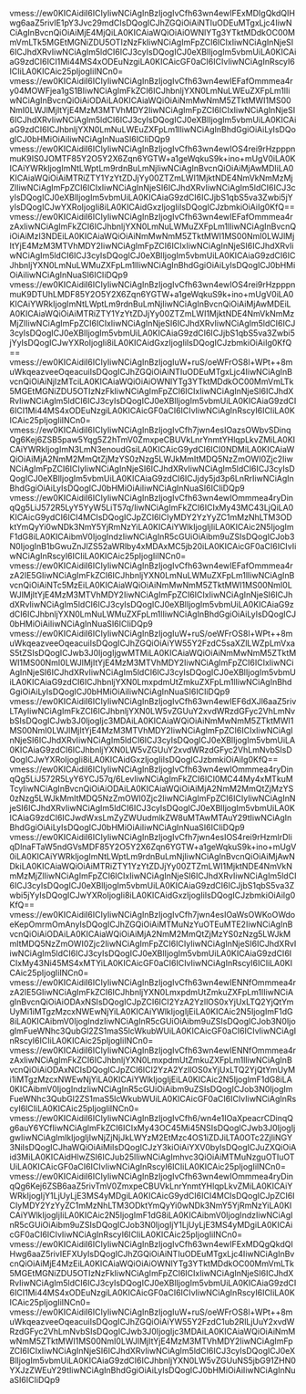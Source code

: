 vmess://ew0KICAidiI6ICIyIiwNCiAgInBzIjogIvCfh63wn4ewIFExMDIgQkdQIHwg6aaZ5rivIE1pY3Jvc29mdCIsDQogICJhZGQiOiAiNTIuODEuMTgxLjc4IiwNCiAgInBvcnQiOiAiMjE4MjQiLA0KICAiaWQiOiAiOWNlYTg3YTktMDdkOC00MmVmLTk5MGEtMGNiZDU5OTIzNzFkIiwNCiAgImFpZCI6ICIxIiwNCiAgInNjeSI6ICJhdXRvIiwNCiAgIm5ldCI6ICJ3cyIsDQogICJ0eXBlIjogIm5vbmUiLA0KICAiaG9zdCI6ICI1Mi44MS4xODEuNzgiLA0KICAicGF0aCI6ICIvIiwNCiAgInRscyI6ICIiLA0KICAic25pIjogIiINCn0=
vmess://ew0KICAidiI6ICIyIiwNCiAgInBzIjogIvCfh63wn4ewIEFafOmmmea4ry04MOWFjea1gS1BIiwNCiAgImFkZCI6ICJhbnljYXN0LmNuLWEuZXFpLm1lIiwNCiAgInBvcnQiOiAiODAiLA0KICAiaWQiOiAiNmMwNmM5ZTktMWI1MS00NmI0LWJlMjItYjE4MzM3MTVhMDY2IiwNCiAgImFpZCI6ICIxIiwNCiAgInNjeSI6ICJhdXRvIiwNCiAgIm5ldCI6ICJ3cyIsDQogICJ0eXBlIjogIm5vbmUiLA0KICAiaG9zdCI6ICJhbnljYXN0LmNuLWEuZXFpLm1lIiwNCiAgInBhdGgiOiAiLyIsDQogICJ0bHMiOiAiIiwNCiAgInNuaSI6ICIiDQp9
vmess://ew0KICAidiI6ICIyIiwNCiAgInBzIjogIvCfh63wn4ewIOS4rei9rHzpppnmuK9IS0JOMTF85Y2O5Y2X6Zqn6YGTW+a1geWqkuS9k+ino+mUgV0iLA0KICAiYWRkIjogImNtLWptLm9rdnBuLmNjIiwNCiAgInBvcnQiOiAiMjAwMDIiLA0KICAiaWQiOiAiMTRiZTY1YzYtZDJjYy00ZTZmLWI1MjktNDE4NmVkNmMzMjZlIiwNCiAgImFpZCI6ICIxIiwNCiAgInNjeSI6ICJhdXRvIiwNCiAgIm5ldCI6ICJ3cyIsDQogICJ0eXBlIjogIm5vbmUiLA0KICAiaG9zdCI6ICJjbS1qbS5va3Zwbi5jYyIsDQogICJwYXRoIjogIi8iLA0KICAidGxzIjogIiIsDQogICJzbmkiOiAiIg0KfQ==
vmess://ew0KICAidiI6ICIyIiwNCiAgInBzIjogIvCfh63wn4ewIEFafOmmmea4rzAxIiwNCiAgImFkZCI6ICJhbnljYXN0LmNuLWMuZXFpLm1lIiwNCiAgInBvcnQiOiAiMzI3NDEiLA0KICAiaWQiOiAiNmMwNmM5ZTktMWI1MS00NmI0LWJlMjItYjE4MzM3MTVhMDY2IiwNCiAgImFpZCI6ICIxIiwNCiAgInNjeSI6ICJhdXRvIiwNCiAgIm5ldCI6ICJ3cyIsDQogICJ0eXBlIjogIm5vbmUiLA0KICAiaG9zdCI6ICJhbnljYXN0LmNuLWMuZXFpLm1lIiwNCiAgInBhdGgiOiAiLyIsDQogICJ0bHMiOiAiIiwNCiAgInNuaSI6ICIiDQp9
vmess://ew0KICAidiI6ICIyIiwNCiAgInBzIjogIvCfh63wn4ewIOS4rei9rHzpppnmuK9DTUhLMDF85Y2O5Y2X6Zqn6YGTW+a1geWqkuS9k+ino+mUgV0iLA0KICAiYWRkIjogImNtLWptLm9rdnBuLmNjIiwNCiAgInBvcnQiOiAiMjAwMDEiLA0KICAiaWQiOiAiMTRiZTY1YzYtZDJjYy00ZTZmLWI1MjktNDE4NmVkNmMzMjZlIiwNCiAgImFpZCI6ICIxIiwNCiAgInNjeSI6ICJhdXRvIiwNCiAgIm5ldCI6ICJ3cyIsDQogICJ0eXBlIjogIm5vbmUiLA0KICAiaG9zdCI6ICJjbS1qbS5va3Zwbi5jYyIsDQogICJwYXRoIjogIi8iLA0KICAidGxzIjogIiIsDQogICJzbmkiOiAiIg0KfQ==
vmess://ew0KICAidiI6ICIyIiwNCiAgInBzIjogIuW+ruS/oeWFrOS8l+WPt++8muWkqeazveeOqeacuiIsDQogICJhZGQiOiAiNTIuODEuMTgxLjc4IiwNCiAgInBvcnQiOiAiNjIzMTciLA0KICAiaWQiOiAiOWNlYTg3YTktMDdkOC00MmVmLTk5MGEtMGNiZDU5OTIzNzFkIiwNCiAgImFpZCI6ICIxIiwNCiAgInNjeSI6ICJhdXRvIiwNCiAgIm5ldCI6ICJ3cyIsDQogICJ0eXBlIjogIm5vbmUiLA0KICAiaG9zdCI6ICI1Mi44MS4xODEuNzgiLA0KICAicGF0aCI6ICIvIiwNCiAgInRscyI6ICIiLA0KICAic25pIjogIiINCn0=
vmess://ew0KICAidiI6ICIyIiwNCiAgInBzIjogIvCfh7jwn4esIOazsOWbvSDinqQg6Kej6ZSB5paw5Yqg5Z2hTmV0ZmxpeCBUVkLnrYnmtYHlqpLkvZMiLA0KICAiYWRkIjogImN3LmN3enoudGsiLA0KICAicG9ydCI6ICI0NDMiLA0KICAiaWQiOiAiMjA2NmM2MmQtZjMzYS0zNzg5LWJkMmItMDQ5NzZmOWI0Zjc2IiwNCiAgImFpZCI6ICIyIiwNCiAgInNjeSI6ICJhdXRvIiwNCiAgIm5ldCI6ICJ3cyIsDQogICJ0eXBlIjogIm5vbmUiLA0KICAiaG9zdCI6ICJjdy5jd3p6LnRrIiwNCiAgInBhdGgiOiAiLyIsDQogICJ0bHMiOiAiIiwNCiAgInNuaSI6ICIiDQp9
vmess://ew0KICAidiI6ICIyIiwNCiAgInBzIjogIvCfh63wn4ewIOmmmea4ryDinqQg5LiJ572R5LyY5YyW5LiT57q/IiwNCiAgImFkZCI6ICIxMy43MC43LjQiLA0KICAicG9ydCI6ICI4MCIsDQogICJpZCI6ICIyMDY2YzYyZC1mMzNhLTM3ODktYmQyYi0wNDk3NmY5YjRmNzYiLA0KICAiYWlkIjogIjIiLA0KICAic2N5IjogImF1dG8iLA0KICAibmV0IjogIndzIiwNCiAgInR5cGUiOiAibm9uZSIsDQogICJob3N0IjogInB1bGwuZnJlZS52aWRlby4xMDAxMC5jb20iLA0KICAicGF0aCI6ICIvIiwNCiAgInRscyI6ICIiLA0KICAic25pIjogIiINCn0=
vmess://ew0KICAidiI6ICIyIiwNCiAgInBzIjogIvCfh63wn4ewIEFafOmmmea4rzA2IE5GIiwNCiAgImFkZCI6ICJhbnljYXN0LmNuLWMuZXFpLm1lIiwNCiAgInBvcnQiOiAiNTc5MzEiLA0KICAiaWQiOiAiNmMwNmM5ZTktMWI1MS00NmI0LWJlMjItYjE4MzM3MTVhMDY2IiwNCiAgImFpZCI6ICIxIiwNCiAgInNjeSI6ICJhdXRvIiwNCiAgIm5ldCI6ICJ3cyIsDQogICJ0eXBlIjogIm5vbmUiLA0KICAiaG9zdCI6ICJhbnljYXN0LmNuLWMuZXFpLm1lIiwNCiAgInBhdGgiOiAiLyIsDQogICJ0bHMiOiAiIiwNCiAgInNuaSI6ICIiDQp9
vmess://ew0KICAidiI6ICIyIiwNCiAgInBzIjogIuW+ruS/oeWFrOS8l+WPt++8muWkqeazveeOqeacuiIsDQogICJhZGQiOiAiYW55Y2FzdC5saXZlLWZpLmVxaS5tZSIsDQogICJwb3J0IjogIjgwMTMiLA0KICAiaWQiOiAiNmMwNmM5ZTktMWI1MS00NmI0LWJlMjItYjE4MzM3MTVhMDY2IiwNCiAgImFpZCI6ICIxIiwNCiAgInNjeSI6ICJhdXRvIiwNCiAgIm5ldCI6ICJ3cyIsDQogICJ0eXBlIjogIm5vbmUiLA0KICAiaG9zdCI6ICJhbnljYXN0LmxpdmUtZmkuZXFpLm1lIiwNCiAgInBhdGgiOiAiLyIsDQogICJ0bHMiOiAiIiwNCiAgInNuaSI6ICIiDQp9
vmess://ew0KICAidiI6ICIyIiwNCiAgInBzIjogIvCfh63wn4ewIEF6dXJl6aaZ5rivLTAyIiwNCiAgImFkZCI6ICJhbnljYXN0LW5vZGUuY2xvdWRzdGFyc2VhLmNvbSIsDQogICJwb3J0IjogIjc3MDAiLA0KICAiaWQiOiAiNmMwNmM5ZTktMWI1MS00NmI0LWJlMjItYjE4MzM3MTVhMDY2IiwNCiAgImFpZCI6ICIxIiwNCiAgInNjeSI6ICJhdXRvIiwNCiAgIm5ldCI6ICJ3cyIsDQogICJ0eXBlIjogIm5vbmUiLA0KICAiaG9zdCI6ICJhbnljYXN0LW5vZGUuY2xvdWRzdGFyc2VhLmNvbSIsDQogICJwYXRoIjogIi8iLA0KICAidGxzIjogIiIsDQogICJzbmkiOiAiIg0KfQ==
vmess://ew0KICAidiI6ICIyIiwNCiAgInBzIjogIvCfh63wn4ewIOmmmea4ryDinqQg5LiJ572R5LyY6YCJ57q/6LevIiwNCiAgImFkZCI6ICI0MC44My4xMTkuMTcyIiwNCiAgInBvcnQiOiAiODAiLA0KICAiaWQiOiAiMjA2NmM2MmQtZjMzYS0zNzg5LWJkMmItMDQ5NzZmOWI0Zjc2IiwNCiAgImFpZCI6ICIyIiwNCiAgInNjeSI6ICJhdXRvIiwNCiAgIm5ldCI6ICJ3cyIsDQogICJ0eXBlIjogIm5vbmUiLA0KICAiaG9zdCI6ICJwdWxsLmZyZWUudmlkZW8uMTAwMTAuY29tIiwNCiAgInBhdGgiOiAiLyIsDQogICJ0bHMiOiAiIiwNCiAgInNuaSI6ICIiDQp9
vmess://ew0KICAidiI6ICIyIiwNCiAgInBzIjogIvCfh7jwn4esIOS4rei9rHzmlrDliqDlnaFTaW5ndGVsMDF85Y2O5Y2X6Zqn6YGTW+a1geWqkuS9k+ino+mUgV0iLA0KICAiYWRkIjogImNtLWptLm9rdnBuLmNjIiwNCiAgInBvcnQiOiAiMjAwNDkiLA0KICAiaWQiOiAiMTRiZTY1YzYtZDJjYy00ZTZmLWI1MjktNDE4NmVkNmMzMjZlIiwNCiAgImFpZCI6ICIxIiwNCiAgInNjeSI6ICJhdXRvIiwNCiAgIm5ldCI6ICJ3cyIsDQogICJ0eXBlIjogIm5vbmUiLA0KICAiaG9zdCI6ICJjbS1qbS5va3Zwbi5jYyIsDQogICJwYXRoIjogIi8iLA0KICAidGxzIjogIiIsDQogICJzbmkiOiAiIg0KfQ==
vmess://ew0KICAidiI6ICIyIiwNCiAgInBzIjogIvCfh7jwn4esIOaWsOWKoOWdoeKepOmrmOmAnyIsDQogICJhZGQiOiAiMTMuNzYuOTEuMTE2IiwNCiAgInBvcnQiOiAiODAiLA0KICAiaWQiOiAiMjA2NmM2MmQtZjMzYS0zNzg5LWJkMmItMDQ5NzZmOWI0Zjc2IiwNCiAgImFpZCI6ICIyIiwNCiAgInNjeSI6ICJhdXRvIiwNCiAgIm5ldCI6ICJ3cyIsDQogICJ0eXBlIjogIm5vbmUiLA0KICAiaG9zdCI6ICIxMy43Ni45MS4xMTYiLA0KICAicGF0aCI6ICIvIiwNCiAgInRscyI6ICIiLA0KICAic25pIjogIiINCn0=
vmess://ew0KICAidiI6ICIyIiwNCiAgInBzIjogIvCfh63wn4ewIENNfOmmmea4rzA2IE5GIiwNCiAgImFkZCI6ICJhbnljYXN0LmxpdmUtZmkuZXFpLm1lIiwNCiAgInBvcnQiOiAiODAxNSIsDQogICJpZCI6ICI2YzA2YzllOS0xYjUxLTQ2YjQtYmUyMi1iMTgzMzcxNWEwNjYiLA0KICAiYWlkIjogIjEiLA0KICAic2N5IjogImF1dG8iLA0KICAibmV0IjogIndzIiwNCiAgInR5cGUiOiAibm9uZSIsDQogICJob3N0IjogImFueWNhc3QubGl2ZS1maS5lcWkubWUiLA0KICAicGF0aCI6ICIvIiwNCiAgInRscyI6ICIiLA0KICAic25pIjogIiINCn0=
vmess://ew0KICAidiI6ICIyIiwNCiAgInBzIjogIvCfh63wn4ewIENNfOmmmea4rzAxIiwNCiAgImFkZCI6ICJhbnljYXN0LmxpdmUtZmkuZXFpLm1lIiwNCiAgInBvcnQiOiAiODAxNCIsDQogICJpZCI6ICI2YzA2YzllOS0xYjUxLTQ2YjQtYmUyMi1iMTgzMzcxNWEwNjYiLA0KICAiYWlkIjogIjEiLA0KICAic2N5IjogImF1dG8iLA0KICAibmV0IjogIndzIiwNCiAgInR5cGUiOiAibm9uZSIsDQogICJob3N0IjogImFueWNhc3QubGl2ZS1maS5lcWkubWUiLA0KICAicGF0aCI6ICIvIiwNCiAgInRscyI6ICIiLA0KICAic25pIjogIiINCn0=
vmess://ew0KICAidiI6ICIyIiwNCiAgInBzIjogIvCfh6/wn4e1IOaXpeacrCDinqQg6auY6YCfIiwNCiAgImFkZCI6ICIxMy43OC45Mi45NSIsDQogICJwb3J0IjogIjgwIiwNCiAgImlkIjogIjIwNjZjNjJkLWYzM2EtMzc4OS1iZDJiLTA0OTc2ZjliNGY3NiIsDQogICJhaWQiOiAiMiIsDQogICJzY3kiOiAiYXV0byIsDQogICJuZXQiOiAid3MiLA0KICAidHlwZSI6ICJub25lIiwNCiAgImhvc3QiOiAiMTMuNzguOTIuOTUiLA0KICAicGF0aCI6ICIvIiwNCiAgInRscyI6ICIiLA0KICAic25pIjogIiINCn0=
vmess://ew0KICAidiI6ICIyIiwNCiAgInBzIjogIvCfh63wn4ewIOmmmea4ryDinqQg6Kej6ZSB6aaZ5rivTmV0ZmxpeCBUVkLnrYnmtYHlqpLkvZMiLA0KICAiYWRkIjogIjY1LjUyLjE3MS4yMDgiLA0KICAicG9ydCI6ICI4MCIsDQogICJpZCI6ICIyMDY2YzYyZC1mMzNhLTM3ODktYmQyYi0wNDk3NmY5YjRmNzYiLA0KICAiYWlkIjogIjIiLA0KICAic2N5IjogImF1dG8iLA0KICAibmV0IjogIndzIiwNCiAgInR5cGUiOiAibm9uZSIsDQogICJob3N0IjogIjY1LjUyLjE3MS4yMDgiLA0KICAicGF0aCI6ICIvIiwNCiAgInRscyI6ICIiLA0KICAic25pIjogIiINCn0=
vmess://ew0KICAidiI6ICIyIiwNCiAgInBzIjogIvCfh63wn4ewIFExMDQgQkdQIHwg6aaZ5rivIEFXUyIsDQogICJhZGQiOiAiNTIuODEuMTgxLjc4IiwNCiAgInBvcnQiOiAiMjE4MzEiLA0KICAiaWQiOiAiOWNlYTg3YTktMDdkOC00MmVmLTk5MGEtMGNiZDU5OTIzNzFkIiwNCiAgImFpZCI6ICIxIiwNCiAgInNjeSI6ICJhdXRvIiwNCiAgIm5ldCI6ICJ3cyIsDQogICJ0eXBlIjogIm5vbmUiLA0KICAiaG9zdCI6ICI1Mi44MS4xODEuNzgiLA0KICAicGF0aCI6ICIvIiwNCiAgInRscyI6ICIiLA0KICAic25pIjogIiINCn0=
vmess://ew0KICAidiI6ICIyIiwNCiAgInBzIjogIuW+ruS/oeWFrOS8l+WPt++8muWkqeazveeOqeacuiIsDQogICJhZGQiOiAiYW55Y2FzdC1ub2RlLjUuY2xvdWRzdGFyc2VhLmNvbSIsDQogICJwb3J0IjogIjc3MDAiLA0KICAiaWQiOiAiNmMwNmM5ZTktMWI1MS00NmI0LWJlMjItYjE4MzM3MTVhMDY2IiwNCiAgImFpZCI6ICIxIiwNCiAgInNjeSI6ICJhdXRvIiwNCiAgIm5ldCI6ICJ3cyIsDQogICJ0eXBlIjogIm5vbmUiLA0KICAiaG9zdCI6ICJhbnljYXN0LW5vZGUuNS5jbG91ZHN0YXJzZWEuY29tIiwNCiAgInBhdGgiOiAiLyIsDQogICJ0bHMiOiAiIiwNCiAgInNuaSI6ICIiDQp9
